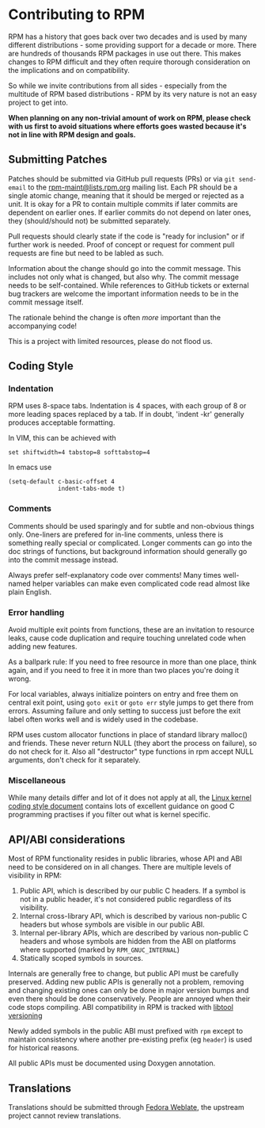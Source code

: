# Contributing to RPM

RPM has a history that goes back over two decades and is used by many
different distributions - some providing support for a decade or
more. There are hundreds of thousands RPM packages in use out
there. This makes changes to RPM difficult and they often require thorough
consideration on the implications and on compatibility.

So while we invite contributions from all sides - especially from the
multitude of RPM based distributions - RPM by its very nature is not an
easy project to get into.

**When planning on any non-trivial amount of work on RPM, please check with us
first to avoid situations where efforts goes wasted because it's
not in line with RPM design and goals.**

## Submitting Patches

Patches should be submitted via GitHub pull requests (PRs) or via `git
send-email` to the rpm-maint@lists.rpm.org mailing list.  Each PR should be a
single atomic change, meaning that it should be merged or rejected as a unit.
It is okay for a PR to contain multiple commits if later commits are dependent
on earlier ones.  If earlier commits do not depend on later ones, they
(should/should not) be submitted separately.

Pull requests should clearly state if the code is "ready for
inclusion" or if further work is needed. Proof of concept or request
for comment pull requests are fine but need to be labled as such.

Information about the change should go into the commit message. This
includes not only what is changed, but also why. The commit message needs to
be self-contained. While references to GitHub tickets or external bug
trackers are welcome the important information needs to be in
the commit message itself.

The rationale behind the change is often *more* important than the
accompanying code!

This is a project with limited resources, please do not flood us.

## Coding Style

### Indentation

RPM uses 8-space tabs.  Indentation is 4 spaces, with each group of 8 or more
leading spaces replaced by a tab. If in doubt, 'indent -kr' generally
produces acceptable formatting.

In VIM, this can be achieved with

```vim
set shiftwidth=4 tabstop=8 softtabstop=4
```

In emacs use
```
(setq-default c-basic-offset 4
              indent-tabs-mode t)

```

### Comments

Comments should be used sparingly and for subtle and
non-obvious things only.  One-liners are prefered for in-line comments,
unless there is something really special or complicated. Longer
comments can go into the doc strings of functions, but background
information should generally go into the commit message instead.

Always prefer self-explanatory code over comments! Many times well-named
helper variables can make even complicated code read almost like plain
English.

### Error handling

Avoid multiple exit points from functions, these are an invitation to
resource leaks, cause code duplication and require touching unrelated
code when adding new features.

As a ballpark rule: If you need to free resource in more than one place,
think again, and if you need to free it in more than two places you're
doing it wrong.

For local variables, always initialize pointers on entry and free them
on central exit point, using `goto exit` or `goto err` style jumps to get
there from errors. Assuming failure and only setting to success just
before the exit label often works well and is widely used in the codebase.

RPM uses custom allocator functions in place of standard library malloc()
and friends. These never return NULL (they abort the process on failure),
so do not check for it. Also all "destructor" type functions in rpm accept
NULL arguments, don't check for it separately.

### Miscellaneous

While many details differ and lot of it does not apply at all, the
[Linux kernel coding style document](https://www.kernel.org/doc/html/latest/process/coding-style.html)
contains lots of excellent guidance on good C programming practises if you
filter out what is kernel specific.

## API/ABI considerations

Most of RPM functionality resides in public libraries, whose API and ABI
need to be considered on in all changes. There are multiple levels of
visibility in RPM:

1. Public API, which is described by our public C headers. If a symbol
   is not in a public header, it's not considered public regardless of
   its visibility.
2. Internal cross-library API, which is described by various non-public C
   headers but whose symbols are visible in our public ABI.
3. Internal per-library APIs, which are described by various non-public
   C headers and whose symbols are hidden from the ABI on platforms
   where supported (marked by `RPM_GNUC_INTERNAL`)
4. Statically scoped symbols in sources.

Internals are generally free to change, but public API must be carefully
preserved. Adding new public APIs is generally not a problem, removing
and changing existing ones can only be done in major version bumps and
even there should be done conservatively. People are annoyed when their
code stops compiling. ABI compatibility in RPM is tracked with
[libtool versioning](https://www.gnu.org/software/libtool/manual/html_node/Libtool-versioning.html)

Newly added symbols in the public ABI must prefixed with `rpm` except to
maintain consistency where another pre-existing prefix (eg `header`) is
used for historical reasons.

All public APIs must be documented using Doxygen annotation.

## Translations

Translations should be submitted through [Fedora Weblate](https://translate.fedoraproject.org/projects/rpm/),
the upstream project cannot review translations.
